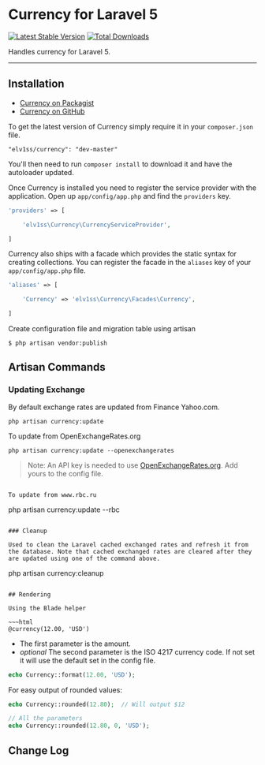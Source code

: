 # Currency for Laravel 5

[![Latest Stable Version](https://poser.pugx.org/elv1ss/currency/v/stable.png)](https://packagist.org/packages/elv1ss/currency) [![Total Downloads](https://poser.pugx.org/elv1ss/currency/downloads.png)](https://packagist.org/packages/elv1ss/currency)

Handles currency for Laravel 5.

----------

## Installation

- [Currency on Packagist](https://packagist.org/packages/elv1ss/currency)
- [Currency on GitHub](https://github.com/elv1ss/Currency)

To get the latest version of Currency simply require it in your `composer.json` file.

~~~
"elv1ss/currency": "dev-master"
~~~

You'll then need to run `composer install` to download it and have the autoloader updated.

Once Currency is installed you need to register the service provider with the application. Open up `app/config/app.php` and find the `providers` key.

~~~php
'providers' => [

    'elv1ss\Currency\CurrencyServiceProvider',

]
~~~

Currency also ships with a facade which provides the static syntax for creating collections. You can register the facade in the `aliases` key of your `app/config/app.php` file.

~~~php
'aliases' => [

    'Currency' => 'elv1ss\Currency\Facades\Currency',

]
~~~

Create configuration file and migration table using artisan

~~~
$ php artisan vendor:publish
~~~

## Artisan Commands

### Updating Exchange

By default exchange rates are updated from Finance Yahoo.com.

~~~
php artisan currency:update
~~~

To update from OpenExchangeRates.org
~~~
php artisan currency:update --openexchangerates
~~~
> Note: An API key is needed to use [OpenExchangeRates.org](http://OpenExchangeRates.org). Add yours to the config file.
~~~

To update from www.rbc.ru
~~~
php artisan currency:update --rbc
~~~

### Cleanup

Used to clean the Laravel cached exchanged rates and refresh it from the database. Note that cached exchanged rates are cleared after they are updated using one of the command above.

~~~
php artisan currency:cleanup
~~~

## Rendering

Using the Blade helper

~~~html
@currency(12.00, 'USD')
~~~

- The first parameter is the amount.
- *optional* The second parameter is the ISO 4217 currency code. If not set it will use the default set in the config file.

~~~php
echo Currency::format(12.00, 'USD');
~~~

For easy output of rounded values:

~~~php
echo Currency::rounded(12.80);  // Will output $12

// All the parameters
echo Currency::rounded(12.80, 0, 'USD');
~~~

## Change Log
